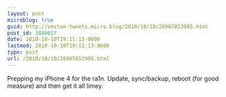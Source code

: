 ```yaml
---
layout: post
microblog: true
guid: http://vmstan-tweets.micro.blog/2010/10/10/26987853905.html
post_id: 3046027
date: 2010-10-10T19:11:13-0600
lastmod: 2010-10-10T19:11:13-0600
type: post
url: /2010/10/10/26987853905.html
---
```

Prepping my iPhone 4 for the ra1n. Update, sync/backup, reboot (for good measure) and then get it all limey.
